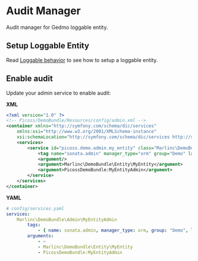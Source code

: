 Audit Manager
=============

Audit manager for Gedmo loggable entity.

## Setup Loggable Entity

Read [Loggable behavior](http://github.com/l3pp4rd/DoctrineExtensions/blob/master/doc/loggable.md) to see how to setup a loggable entity.

## Enable audit

Update your admin service to enable audit:

**XML**
``` xml
<?xml version="1.0" ?>
<!-- Picoss/DemoBundle/Resources/config/admin.xml -->
<container xmlns="http://symfony.com/schema/dic/services"
    xmlns:xsi="http://www.w3.org/2001/XMLSchema-instance"
    xsi:schemaLocation="http://symfony.com/schema/dic/services http://symfony.com/schema/dic/services/services-1.0.xsd">
    <services>
        <service id="picoss.demo.admin.my_entity" class="Marlinc\DemoBundle\Admin\MyEntityAdmin">
            <tag name="sonata.admin" manager_type="orm" group="Demo" label="Entity" audit="true" />
            <argument/>
            <argument>Marlinc\DemoBundle\Entity\MyEntity</argument>
            <argument>PicossDemoBundle:MyEntityAdmin</argument>
        </service>
    </services>
</container>
```

**YAML**
``` yaml
# config/services.yaml
services:
    Marlinc\DemoBundle\Admin\MyEntityAdmin
        tags:
            - { name: sonata.admin, manager_type: orm, group: "Demo", label: "Entity", audit: true }
        arguments:
            - ~
            - Marlinc\DemoBundle\Entity\MyEntity
            - PicossDemoBundle:MyEntityAdmin
```
